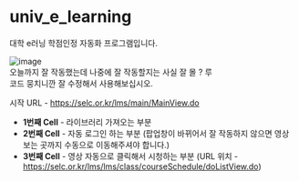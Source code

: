 # univ_e_learning
대학 e러닝 학점인정 자동화 프로그램입니다.  

![image](https://user-images.githubusercontent.com/31213158/169029935-9d471e9b-5d76-4dc4-a1ba-1144c52bd4a3.png)  
오늘까지 잘 작동했는데 나중에 잘 작동할지는 사실 잘 몰 ? 루  
코드 뭉치니깐 잘 수정해서 사용해보십시오.  

시작 URL - https://selc.or.kr/lms/main/MainView.do


- **1번째 Cell** - 라이브러리 가져오는 부분  
- **2번째 Cell** - 자동 로그인 하는 부분 (팝업창이 바뀌어서 잘 작동하지 않으면 영상 보는 곳까지 수동으로 이동해주셔야 합니다.)  
- **3번째 Cell** - 영상 자동으로 클릭해서 시청하는 부분 (URL 위치 - https://selc.or.kr/lms/lms/class/courseSchedule/doListView.do)
